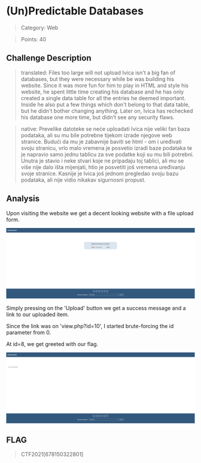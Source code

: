 # (Un)Predictable Databases

> Category: Web

> Points: 40

## Challenge Description

> translated: Files too large will not upload
> Ivica isn't a big fan of databases, but they were necessary while be was building his website. Since it was more fun for him to play in HTML and style his website, he spent little time creating his database and he has only created a single data table for all the entries he deemed important. Inside he also put a few things which don't belong to that data table, but he didn't bother changing anything.
> Later on, Ivica has rechecked his database one more time, but didn't see any security flaws.

> native: Prevelike datoteke se neće uploadati
> Ivica nije veliki fan baza podataka, ali su mu bile potrebne tijekom izrade njegove web stranice. Budući da mu je zabavnije baviti se html - om i uređivati svoju stranicu, vrlo malo vremena je posvetio izradi baze podataka te je napravio samo jednu tablicu za sve podatke koji su mu bili potrebni. Unutra je stavio i neke stvari koje ne pripadaju toj tablici, ali mu se više nije dalo išta mijenjati, htio je posvetiti još vremena uređivanju svoje stranice.
> Kasnije je Ivica još jednom pregledao svoju bazu podataka, ali nije vidio nikakav sigurnosni propust.

## Analysis

Upon visiting the website we get a decent looking website with a file upload form.

![decrypted](website.png)

Simply pressing on the 'Upload' button we get a success message and a link to our uploaded item.

Since the link was on 'view.php?id=10', I started brute-forcing the id parameter from 0.

At id=8, we get greeted with our flag.

![decrypted](solution.png)


## FLAG

> CTF2021[678150322801]
